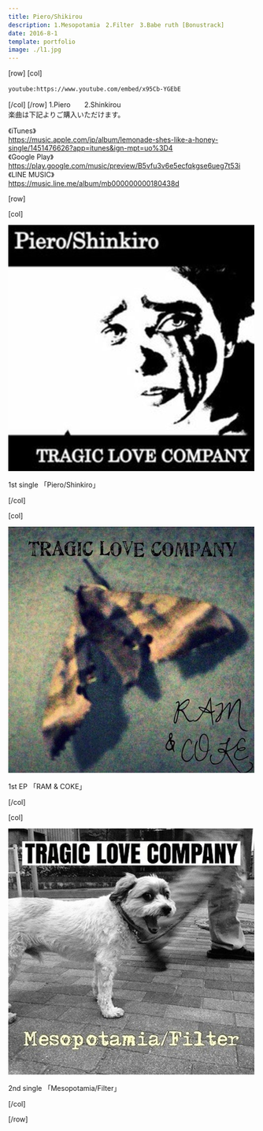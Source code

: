 ```yaml
---
title: Piero/Shikirou
description: 1.Mesopotamia　2.Filter　3.Babe ruth [Bonustrack]
date: 2016-8-1
template: portfolio
image: ./l1.jpg
---
```



[row]
[col]

`youtube:https://www.youtube.com/embed/x95Cb-YGEbE`

[/col]
[/row]
1.Piero　　2.Shinkirou<br>
楽曲は下記よりご購入いただけます。

《iTunes》<br>
https://music.apple.com/jp/album/lemonade-shes-like-a-honey-single/1451476626?app=itunes&ign-mpt=uo%3D4<br>
《Google Play》<br>
https://play.google.com/music/preview/B5vfu3v6e5ecfqkgse6ueg7t53i<br>
《LINE MUSIC》<br>
https://music.line.me/album/mb000000000180438d<br>

[row]

[col]

[![piero](l1.jpg)](../piero/)

1st single 「Piero/Shinkiro」

[/col]


[col]

[![ram](l2.jpg)](../ram_and_coke/)

1st EP 「RAM & COKE」

[/col]


[col]

[![mesopotamia](l3.jpg)](../mesopotamia/)

2nd single 「Mesopotamia/Filter」

[/col]

[/row]